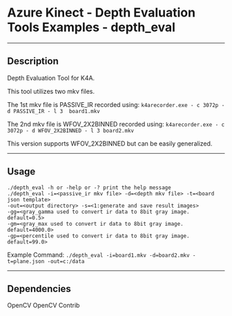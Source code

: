# Azure Kinect - Depth Evaluation Tools Examples - depth_eval

---

## Description

   Depth Evaluation Tool for K4A.

   This tool utilizes two mkv files.

   The 1st mkv file is PASSIVE_IR recorded using: ```k4arecorder.exe - c 3072p - d PASSIVE_IR - l 3  board1.mkv```

   The 2nd mkv file is WFOV_2X2BINNED recorded using: ```k4arecorder.exe - c 3072p - d WFOV_2X2BINNED - l 3 board2.mkv```

   This version supports WFOV_2X2BINNED but can be easily generalized.

---

## Usage

   ```
   ./depth_eval -h or -help or -? print the help message
   ./depth_eval -i=<passive_ir mkv file> -d=<depth mkv file> -t=<board json template>
   -out=<output directory> -s=<1:generate and save result images>
   -gg=<gray_gamma used to convert ir data to 8bit gray image. default=0.5>
   -gm=<gray_max used to convert ir data to 8bit gray image. default=4000.0>
   -gp=<percentile used to convert ir data to 8bit gray image. default=99.0>
   ```

   Example Command: ```./depth_eval -i=board1.mkv -d=board2.mkv -t=plane.json -out=c:/data```

---
## Dependencies 

   OpenCV
   OpenCV Contrib
